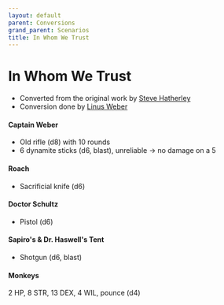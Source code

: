 ```yaml
---
layout: default
parent: Conversions
grand_parent: Scenarios
title: In Whom We Trust
---
```


# In Whom We Trust
- Converted from the original work by [Steve Hatherley](https://www.stevehatherley.uk/call-of-cthulhu)
- Conversion done by [Linus Weber](https://linuz.itch.io)

#### Captain Weber
- Old rifle (d8) with 10 rounds
- 6 dynamite sticks (d6, blast), unreliable -> no damage on a 5

#### Roach
- Sacrificial knife (d6)

#### Doctor Schultz
- Pistol (d6)

#### Sapiro's & Dr. Haswell's Tent
- Shotgun (d6, blast)

#### Monkeys
2 HP, 8 STR, 13 DEX, 4 WIL, pounce (d4)